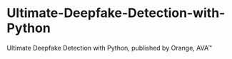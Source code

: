 # Ultimate-Deepfake-Detection-with-Python
Ultimate Deepfake Detection with Python, published by Orange, AVA™
